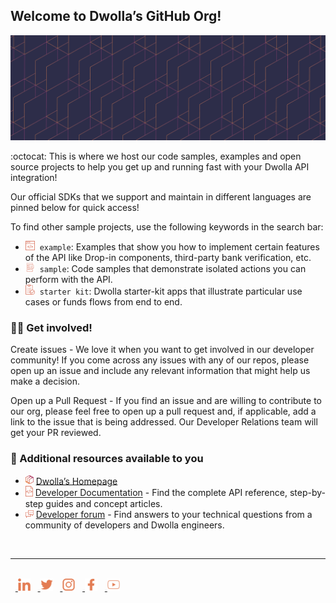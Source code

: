 ## Welcome to Dwolla’s GitHub Org!

![image info](./images/dwolla-banner.png)

:octocat: This is where we host our code samples, examples and open source
projects to help you get up and running fast with your Dwolla API integration!

Our official SDKs that we support and maintain in different languages are pinned
below for quick access!

To find other sample projects, use the following keywords in the search bar:

- <img src="./images/dwolla-demo-app.svg" alt="Examples" width="15"/>  `example`:
  Examples that show you how to implement certain features of the API like
  Drop-in components, third-party bank verification, etc.
- <img src="./images/csv-export-sample.svg" alt="Samples" width="15"/>  `sample`:
  Code samples that demonstrate isolated actions you can perform with the API.
- <img src="./images/guides-icon.svg" alt="Starter Kit" width="15"/>  `starter kit`:
  Dwolla starter-kit apps that illustrate particular use cases or funds flows
  from end to end.

### 👩‍💻 Get involved!

Create issues - We love it when you want to get involved in our developer
community! If you come across any issues with any of our repos, please open up
an issue and include any relevant information that might help us make a
decision.

Open up a Pull Request - If you find an issue and are willing to contribute to
our org, please feel free to open up a pull request and, if applicable, add a
link to the issue that is being addressed. Our Developer Relations team will get
your PR reviewed.

### 📖 Additional resources available to you

- <img src="./images/dwolla-icon-full-color.png" alt="LinkedIn" width="13"/> [Dwolla’s Homepage](https://www.dwolla.com/)
- <img src="./images/api-reference-icon.svg" alt="LinkedIn" width="12"/> [Developer Documentation](https://developers.dwolla.com/) - Find the complete API reference, step-by-step guides and concept articles.
- <img src="./images/developer-community-icon.svg" alt="LinkedIn" width="13"/> [Developer forum](https://discuss.dwolla.com/) - Find answers to your technical questions from a community of developers and Dwolla engineers.

<br/>

---

<br />
  <a href="https://www.linkedin.com/company/dwolla/">
<img src="./images/icon-linkedin-light-orange.svg" alt="LinkedIn" width="20"/></a>
  <a href="https://www.twitter.com/dwolla/">
<img src="./images/icon-twitter-light-orange.svg" alt="Twitter" width="20"/></a>
  <a href="https://www.instagram.com/dwolla/">
<img src="./images/icon-instagram-light-orange.svg" alt="Instagram" width="20"/></a>
  <a href="https://www.facebook.com/dwolla">
<img src="./images/icon-facebook-light-orange.svg" alt="Facebook" width="20"/></a> 
  <a href="https://www.youtube.com/c/DwollaPlatform">
<img src="./images/icon-youtube-light-orange.svg" alt="YouTube" width="20"/></a>

